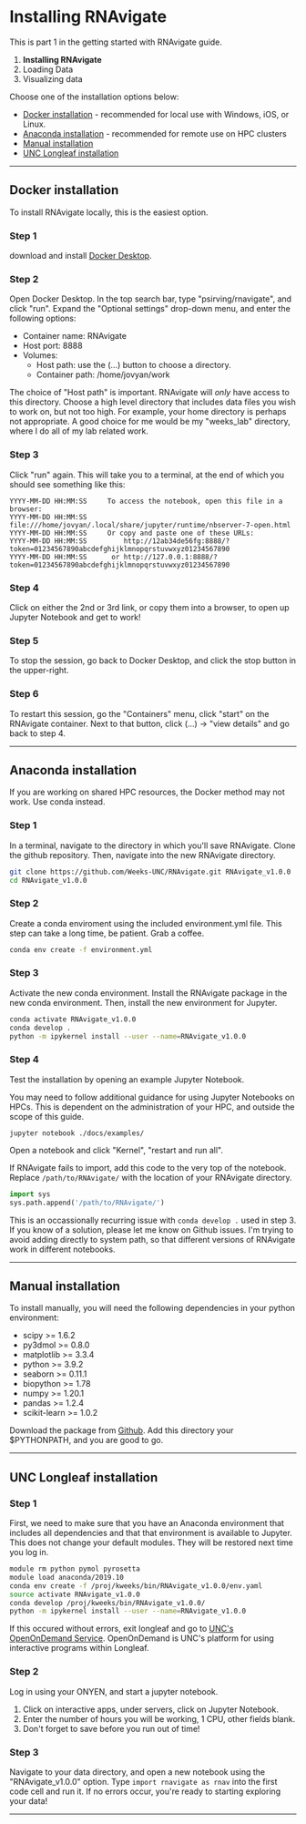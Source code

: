 Installing RNAvigate
====================

This is part 1 in the getting started with RNAvigate guide.

1. **Installing RNAvigate**
2. Loading Data
3. Visualizing data

Choose one of the installation options below:

- [Docker installation](#docker-installation) -  recommended for local use with Windows, iOS, or Linux.
- [Anaconda installation](#anaconda-installation) - recommended for remote use on HPC clusters
- [Manual installation](#manual-installation)
- [UNC Longleaf installation](#unc-longleaf-installation)

---

Docker installation
-------------------

To install RNAvigate locally, this is the easiest option.

### Step 1

download and install [Docker Desktop][].

[Docker Desktop]: https://www.docker.com/products/docker-desktop/

### Step 2

Open Docker Desktop. In the top search bar, type "psirving/rnavigate", and
click "run". Expand the "Optional settings" drop-down menu, and enter the
following options:

- Container name: RNAvigate
- Host port: 8888
- Volumes:
  - Host path: use the (...) button to choose a directory.
  - Container path: /home/jovyan/work

The choice of "Host path" is important. RNAvigate will *only* have access to this directory.
Choose a high level directory that includes data files you wish to work on, but not too high.
For example, your home directory is perhaps not appropriate.
A good choice for me would be my "weeks_lab" directory, where I do all of my lab related work.

### Step 3

Click "run" again. This will take you to a terminal, at the end of which you should see something like this:

```text
YYYY-MM-DD HH:MM:SS     To access the notebook, open this file in a browser:
YYYY-MM-DD HH:MM:SS         file:///home/jovyan/.local/share/jupyter/runtime/nbserver-7-open.html
YYYY-MM-DD HH:MM:SS     Or copy and paste one of these URLs:
YYYY-MM-DD HH:MM:SS         http://12ab34de56fg:8888/?token=01234567890abcdefghijklmnopqrstuvwxyz01234567890
YYYY-MM-DD HH:MM:SS      or http://127.0.0.1:8888/?token=01234567890abcdefghijklmnopqrstuvwxyz01234567890
```

### Step 4

Click on either the 2nd or 3rd link, or copy them into a browser, to open up Jupyter Notebook and get to work!

### Step 5

To stop the session, go back to Docker Desktop, and click the stop button in the upper-right.

### Step 6

To restart this session, go the "Containers" menu, click "start" on the RNAvigate container.
Next to that button, click (...) -> "view details" and go back to step 4.

---

Anaconda installation
---------------------

If you are working on shared HPC resources, the Docker method may not work. Use conda instead.

### Step 1

In a terminal, navigate to the directory in which you'll save RNAvigate.
Clone the github repository.
Then, navigate into the new RNAvigate directory.

```bash
git clone https://github.com/Weeks-UNC/RNAvigate.git RNAvigate_v1.0.0
cd RNAvigate_v1.0.0
```

### Step 2

Create a conda enviroment using the included environment.yml file.
This step can take a long time, be patient. Grab a coffee.

```bash
conda env create -f environment.yml
```

### Step 3

Activate the new conda environment.
Install the RNAvigate package in the new conda environment.
Then, install the new environment for Jupyter.

```bash
conda activate RNAvigate_v1.0.0
conda develop .
python -m ipykernel install --user --name=RNAvigate_v1.0.0
```

### Step 4

Test the installation by opening an example Jupyter Notebook.

You may need to follow additional guidance for using Jupyter Notebooks on HPCs.
This is dependent on the administration of your HPC, and outside the scope of this guide.

```base
jupyter notebook ./docs/examples/
```

Open a notebook and click "Kernel", "restart and run all".

If RNAvigate fails to import, add this code to the very top of the notebook.
Replace `/path/to/RNAvigate/` with the location of your RNAvigate directory.

```python
import sys
sys.path.append('/path/to/RNAvigate/')
```

This is an occassionally recurring issue with `conda develop .` used in step 3.
If you know of a solution, please let me know on Github issues.
I'm trying to avoid adding directly to system path,
so that different versions of RNAvigate work in different notebooks.

---

Manual installation
-------------------

To install manually, you will need the following dependencies in your python
environment:

- scipy >= 1.6.2
- py3dmol >= 0.8.0
- matplotlib >= 3.3.4
- python >= 3.9.2
- seaborn >= 0.11.1
- biopython >= 1.78
- numpy >= 1.20.1
- pandas >= 1.2.4
- scikit-learn >= 1.0.2

Download the package from [Github](https://github.com/Weeks-UNC/RNAvigate). Add
this directory your $PYTHONPATH, and you are good to go.

---

UNC Longleaf installation
-------------------------

### Step 1
First, we need to make sure that you have an Anaconda environment that includes
all dependencies and that that environment is available to Jupyter. This does
not change your default modules. They will be restored next time you log in.

```bash
module rm python pymol pyrosetta
module load anaconda/2019.10
conda env create -f /proj/kweeks/bin/RNAvigate_v1.0.0/env.yaml
source activate RNAvigate_v1.0.0
conda develop /proj/kweeks/bin/RNAvigate_v1.0.0/
python -m ipykernel install --user --name=RNAvigate_v1.0.0
```

If this occured without errors, exit longleaf and go to
[UNC's OpenOnDemand Service](https://ondemand.rc.unc.edu/). OpenOnDemand is
UNC's platform for using interactive programs within Longleaf.

### Step 2

Log in using your ONYEN, and start a jupyter notebook.

1. Click on interactive apps, under servers, click on Jupyter Notebook.
2. Enter the number of hours you will be working, 1 CPU, other fields blank.
3. Don't forget to save before you run out of time!

### Step 3

Navigate to your data directory, and open a new notebook using the "RNAvigate_v1.0.0" option.
Type `import rnavigate as rnav` into the first code cell and run it.
If no errors occur, you're ready to starting exploring your data!

---
